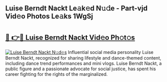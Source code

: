 ## Luise Berndt Nackt Le𝚊k𝚎d N𝚞𝚍e - Part-vjd Vid𝚎o Photos Le𝚊ks 1WgSj

# <h2><a href="http://fb8kg4f.evod.top/?m=Luise+Berndt+Nackt">🔗 👉🔴 Luise Berndt Nackt Vid𝚎o Ph𝚘t𝚘s</a></h2>

[![Luise Berndt Nackt N𝚞d𝚎s](https://i.imgur.com/8V9OHl7.gif)](http://fb8kg4f.evod.top/?m=Luise+Berndt+Nackt)
Influential social media personality Luise Berndt Nackt, recognized for sharing lifestyle and dance-themed content, including dance trend performances and mini vlogs. Luise Berndt Nackt, a public figure and a passionate advocate for social justice, has spent his career fighting for the rights of the marginalized. 
